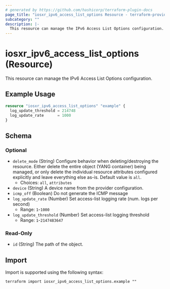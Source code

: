 ```yaml
---
# generated by https://github.com/hashicorp/terraform-plugin-docs
page_title: "iosxr_ipv6_access_list_options Resource - terraform-provider-iosxr"
subcategory: ""
description: |-
  This resource can manage the IPv6 Access List Options configuration.
---
```


# iosxr_ipv6_access_list_options (Resource)

This resource can manage the IPv6 Access List Options configuration.

## Example Usage

```terraform
resource "iosxr_ipv6_access_list_options" "example" {
  log_update_threshold = 214748
  log_update_rate      = 1000
}
```

<!-- schema generated by tfplugindocs -->
## Schema

### Optional

- `delete_mode` (String) Configure behavior when deleting/destroying the resource. Either delete the entire object (YANG container) being managed, or only delete the individual resource attributes configured explicitly and leave everything else as-is. Default value is `all`.
  - Choices: `all`, `attributes`
- `device` (String) A device name from the provider configuration.
- `icmp_off` (Boolean) Do not generate the ICMP message
- `log_update_rate` (Number) Set access-list logging rate (num. logs per second)
  - Range: `1`-`1000`
- `log_update_threshold` (Number) Set access-list logging threshold
  - Range: `1`-`2147483647`

### Read-Only

- `id` (String) The path of the object.

## Import

Import is supported using the following syntax:

```shell
terraform import iosxr_ipv6_access_list_options.example ""
```
